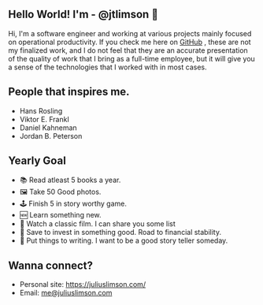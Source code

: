 ## Hello World! I'm - @jtlimson 👋

Hi, I'm a software engineer and working at various projects mainly focused on operational productivity. If you check me here on [GitHub](https://github.com/jtlimson) , these are not my finalized work, and I do not feel that they are an accurate presentation of the quality of work that I bring as a full-time employee, but it will give you a sense of the technologies that I worked with in most cases.

## People that inspires me.
- Hans Rosling
- Viktor E. Frankl
- Daniel Kahneman
- Jordan B. Peterson

## Yearly Goal
- 📚 Read atleast 5 books a year. 
- 🖼️ Take 50 Good photos. 
- 🕹️ Finish 5 in story worthy game.
- 🆕 Learn something new. 
- 🎥 Watch a classic film. I can share you some list
- 💸 Save to invest in something good. Road to financial stability. 
- 📓 Put things to writing. I want to be a good story teller someday.

## Wanna connect? 

- Personal site: https://juliuslimson.com/
- Email: me@juliuslimson.com


<!--
**jtlimson/jtlimson** is a ✨ _special_ ✨ repository because its `README.md` (this file) appears on your GitHub profile.

Here are some ideas to get you started:

- 🔭 I’m currently working on ...
- 🌱 I’m currently learning ...
- 👯 I’m looking to collaborate on ...
- 🤔 I’m looking for help with ...
- 💬 Ask me about ...
- 📫 How to reach me: ...
- 😄 Pronouns: ...
- ⚡ Fun fact: ...
-->
